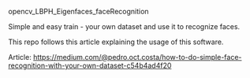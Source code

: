 opencv_LBPH_Eigenfaces_faceRecognition

Simple and easy train - your own dataset and use it to recognize faces.

This repo follows this article explaining the usage of this software.

Article: https://medium.com/@pedro.oct.costa/how-to-do-simple-face-recognition-with-your-own-dataset-c54b4ad4f20
